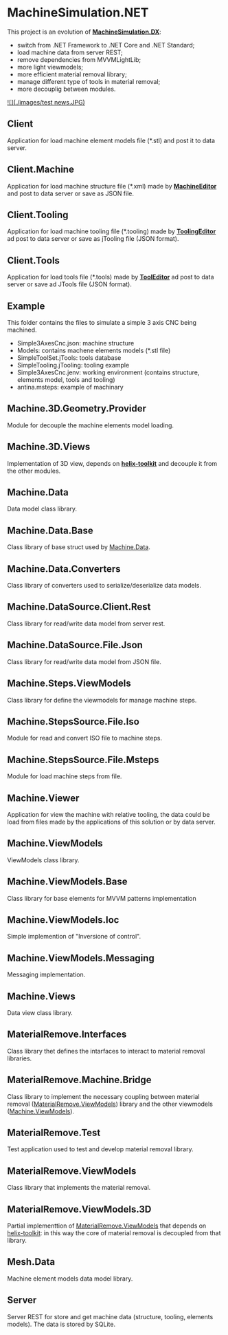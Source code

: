 # MachineSimulation.NET
This project is an evolution of [**MachineSimulation.DX**](https://github.com/federicocoppa75/MachineSimulation.DX):
* switch from .NET Framework to .NET Core and .NET Standard;
* load machine data from server REST;
* remove dependencies from MVVMLightLib;
* more light viewmodels;
* more efficient material removal library;
* manage different type of tools in material removal;
* more decouplig between modules.

[![](./images/test news.JPG)](https://youtu.be/UX5DP2LnBV0)

## Client
Application for load machine element models file (*.stl) and post it to data server. 
## Client.Machine
Application for load machine structure file (*.xml) made by [**MachineEditor**](https://github.com/federicocoppa75/MachineEditor#machineeditor) and post to data server or save as JSON file.

## Client.Tooling
Application for load machine tooling file (*.tooling) made by [**ToolingEditor**](https://github.com/federicocoppa75/MachineEditor#toolingeditor) ad post to data server or save as jTooling file (JSON format).

## Client.Tools
Application for load tools file (*.tools) made by [**ToolEditor**](https://github.com/federicocoppa75/MachineEditor#toolingeditor) ad post to data server or save ad JTools file (JSON format).

## Example
This folder contains the files to simulate a simple 3 axis CNC being machined.
* Simple3AxesCnc.json: machine structure
* Models: contains machene elements models (*.stl file)
* SimpleToolSet.jTools: tools database
* SimpleTooling.jTooling: tooling example
* Simple3AxesCnc.jenv: working environment (contains structure, elements model, tools and tooling)
* antina.msteps: example of machinary



## Machine.3D.Geometry.Provider
Module for decouple the machine elements model loading.

## Machine.3D.Views
Implementation of 3D view, depends on [**helix-toolkit**](https://github.com/helix-toolkit/helix-toolkit) and decouple it from the other modules.

## Machine.Data
Data model class library.

## Machine.Data.Base
Class library of base struct used by [Machine.Data](#Machine.Data).

## Machine.Data.Converters
Class library of converters used to serialize/deserialize data models.

## Machine.DataSource.Client.Rest
Class library for read/write data model from server rest.

## Machine.DataSource.File.Json
Class library for read/write data model from JSON file.

## Machine.Steps.ViewModels
Class library for define the viewmodels for manage machine steps.

## Machine.StepsSource.File.Iso
Module for read and convert ISO file to machine steps.

## Machine.StepsSource.File.Msteps
Module for load machine steps from file.

## Machine.Viewer
Application for view the machine with relative tooling, the data could be load from files made by the applications of this solution or by data server.

## Machine.ViewModels
ViewModels class library.

## Machine.ViewModels.Base
Class library for base elements for MVVM patterns implementation

## Machine.ViewModels.Ioc
Simple implemention of "Inversione of control".

## Machine.ViewModels.Messaging
Messaging implementation.

## Machine.Views
Data view class library.

## MaterialRemove.Interfaces
Class library thet defines the intarfaces to interact to material removal libraries.

## MaterialRemove.Machine.Bridge
Class library to implement the necessary coupling between material removal ([MaterialRemove.ViewModels](#MaterialRemove.ViewModels)) library and the other viewmodels ([Machine.ViewModels](#Machine.ViewModels)).

## MaterialRemove.Test
Test application used to test and develop material removal library.

## MaterialRemove.ViewModels
Class library that implements the material removal.

## MaterialRemove.ViewModels.3D
Partial implementtion of [MaterialRemove.ViewModels](#MaterialRemove.ViewModels) that depends on [helix-toolkit](https://github.com/helix-toolkit/helix-toolkit): in this way the core of material removal is decoupled from that library.

## Mesh.Data
Machine element models data model library.
## Server
Server REST for store and get machine data (structure, tooling, elements models). The data is stored by SQLite.

